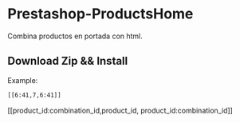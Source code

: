 # Prestashop-ProductsHome

Combina productos en portada con html. 

## Download Zip && Install

Example: 
```html
[[6:41,7,6:41]]
```

[[product_id:combination_id,product_id, product_id:combination_id]]
